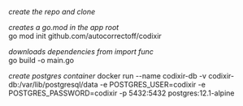 *create the repo and clone*  

*creates a go.mod in the app root*  
go mod init github.com/autocorrectoff/codixir  

*downloads dependencies from import func*  
go build -o main.go  

*create postgres container*
docker run --name codixir-db -v codixir-db:/var/lib/postgresql/data -e POSTGRES_USER=codixir -e POSTGRES_PASSWORD=codixir -p 5432:5432 postgres:12.1-alpine
